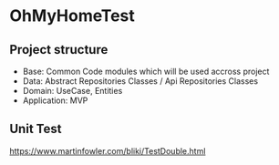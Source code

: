 # OhMyHomeTest
## Project structure

* Base: Common Code modules which will be used accross project
* Data: Abstract Repositories Classes / Api Repositories Classes
* Domain: UseCase, Entities
* Application: MVP 

## Unit Test
https://www.martinfowler.com/bliki/TestDouble.html

